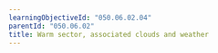 ```yaml
---
learningObjectiveId: "050.06.02.04"
parentId: "050.06.02"
title: Warm sector, associated clouds and weather
---
```

